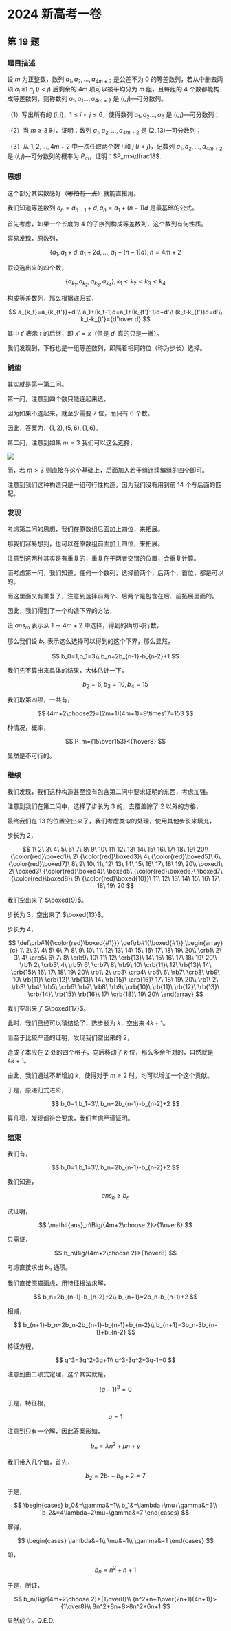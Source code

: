 # 2024 新高考一卷

## 第 19 题

### 题目描述

设 $m$ 为正整数，数列 $a_1,a_2,\dots,a_{4m+2}$ 是公差不为 $0$ 的等差数列，若从中删去两项 $a_i$ 和 $a_j\;(i<j)$ 后剩余的 $4m$ 项可以被平均分为 $m$ 组，且每组的 $4$ 个数都能构成等差数列，则称数列 $a_1,a_1\dots,a_{4m+2}$ 是 $(i,j)$—可分数列。

（1）写出所有的 $(i,j)$，$1\le i<j\le 6$，使得数列 $a_1,a_2\dots,a_6$ 是 $(i,j)$—可分数列；

（2）当 $m\ge3$ 时，证明：数列 $a_1,a_2,\dots,a_{4m+2}$ 是 $(2,13)$—可分数列；

（3）从 $1,2,\dots,4m+2$ 中一次任取两个数 $i$ 和 $j\;(i<j)$，记数列 $a_1,a_2,\dots,a_{4m+2}$ 是 $(i,j)$—可分数列的概率为 $P_m$，证明：$P_m>\dfrac18$.

### 思想

这个部分其实数感好（~~哪怕有一点~~）就能直接用。

我们知道等差数列 $a_n=a_{n-1}+d,a_n=a_1+(n-1)d$ 是最基础的公式。

首先考虑，如果一个长度为 $4$ 的子序列构成等差数列，这个数列有何性质。

容易发现，原数列，

$$
\{a_1,a_1+d,a_1+2d,\dots,a_1+(n-1)d\},n=4m+2
$$

假设选出来的四个数，

$$
\{a_{k_1},a_{k_2},a_{k_3},a_{k_4}\},k_1<k_2<k_3<k_4
$$

构成等差数列，那么根据递归式，

$$
a_{k_t}=a_{k_{t'}}+d'\\
a_1+(k_t-1)d=a_1+(k_{t'}-1)d+d'\\
(k_t-k_{t'})d=d'\\
k_t-k_{t'}={d'\over d}
$$

其中 $t'$ 表示 $t$ 的后继，即 $x'=x$（但是 $d'$ 真的只是一撇）。

我们发现到，下标也是一组等差数列，即隔着相同的位（称为步长）选择。

### 铺垫

其实就是第一第二问。

第一问，注意到四个数只能连起来选，

因为如果不连起来，就至少需要 $7$ 位，而只有 $6$ 个数。

因此，答案为，$(1,2),(5,6),(1,6)$。

第二问，注意到如果 $m=3$ 我们可以这么选择，

![](img/gk/2024-19.png)

而，若 $m>3$ 则直接在这个基础上，后面加入若干组连续编组的四个即可。

注意到我们这种构造只是一组可行性构造，因为我们没有用到前 $14$ 个与后面的匹配。

### 发现

考虑第二问的思想，我们在原数组后面加上四位，来拓展。

那我们容易想到，也可以在原数组前面加上四位，来拓展。

注意到这两种其实是有重复的，重复在于两者交错的位置，会重复计算。

而考虑第一问，我们知道，任何一个数列，选择前两个，后两个，首位，都是可以的。

而这里面又有重复了，注意到选择前两个、后两个是包含在后、前拓展里面的。

因此，我们得到了一个构造下界的方法，

设 $\mathit{ans}_m$ 表示从 $1\sim4m+2$ 中选择，得到的确切可行数，

那么我们设 $b_n$ 表示这么选择可以得到的这个下界，那么显然，

$$
b_0=1,b_1=3\\
b_n=2b_{n-1}-b_{n-2}+1
$$

我们先不算出来具体的结果，大体估计一下，

$$
b_2=6,b_3=10,b_4=15
$$

我们取第四项，一共有，

$$
{4m+2\choose2}=(2m+1)(4m+1)=9\times17=153
$$

种情况，概率，

$$
P_m={15\over153}<{1\over8}
$$

显然是不可行的。

### 继续

我们发现，我们这种构造甚至没有包含第二问中要求证明的东西，考虑加强。

注意到我们在第二问中，选择了步长为 $3$ 的，去覆盖除了 $2$ 以外的方格，

最终我们在 $13$ 的位置空出来了，我们考虑类似的处理，使用其他步长来填充，

步长为 $2$，

$$
1\ 2\ 3\ 4\ 5\ 6\ 7\ 8\ 9\ 10\ 11\ 12\ 13\ 14\ 15\ 16\ 17\ 18\ 19\ 20\\
{\color{red}\boxed1}\ 2\ {\color{red}\boxed3}\ 4\ {\color{red}\boxed5}\ 6\ {\color{red}\boxed7}\ 8\ 9\ 10\ 11\ 12\ 13\ 14\ 15\ 16\ 17\ 18\ 19\ 20\\
\boxed1\ 2\ \boxed3\ {\color{red}\boxed4}\ \boxed5\ {\color{red}\boxed6}\ \boxed7\ {\color{red}\boxed8}\ 9\ {\color{red}\boxed{10}}\ 11\ 12\ 13\ 14\ 15\ 16\ 17\ 18\ 19\ 20
$$

我们空出来了 $\boxed{9}$。

步长为 $3$，空出来了 $\boxed{13}$。

步长为 $4$，

$$
\def\crb#1{{\color{red}\boxed{#1}}}
\def\rb#1{\boxed{#1}}
\begin{array}{c}
1\ 2\ 3\ 4\ 5\ 6\ 7\ 8\ 9\ 10\ 11\ 12\ 13\ 14\ 15\ 16\ 17\ 18\ 19\ 20\\
\crb1\ 2\ 3\ 4\ \crb5\ 6\ 7\ 8\ \crb9\ 10\ 11\ 12\ \crb{13}\ 14\ 15\ 16\ 17\ 18\ 19\ 20\\
\rb1\ 2\ \crb3\ 4\ \rb5\ 6\ \crb7\ 8\ \rb9\ 10\ \crb{11}\ 12\ \rb{13}\ 14\ \crb{15}\ 16\ 17\ 18\ 19\ 20\\
\rb1\ 2\ \rb3\ \crb4\ \rb5\ 6\ \rb7\ \crb8\ \rb9\ 10\ \rb{11}\ \crb{12}\ \rb{13}\ 14\ \rb{15}\ \crb{16}\ 17\ 18\ 19\ 20\\
\rb1\ 2\ \rb3\ \rb4\ \rb5\ \crb6\ \rb7\ \rb8\ \rb9\ \crb{10}\ \rb{11}\ \rb{12}\ \rb{13}\ \crb{14}\ \rb{15}\ \rb{16}\ 17\ \crb{18}\ 19\ 20\\
\end{array}
$$

我们空出来了 $\boxed{17}$。

此时，我们已经可以猜结论了，选步长为 $k$，空出来 $4k+1$。

而至于比较严谨的证明，发现我们空出来的 $2$，

造成了本应在 $2$ 处的四个格子，向后移动了 $k$ 位，那么多余所对的，自然就是 $4k+1$。

由此，我们通过不断增加 $k$，使得对于 $m\ge2$ 时，均可以增加一个这个贡献。

于是，原递归式进阶，

$$
b_0=1,b_1=3\\
b_n=2b_{n-1}-b_{n-2}+2
$$

算几项，发现都符合要求，我们考虑严谨证明。

### 结束

我们有，

$$
b_0=1,b_1=3\\
b_n=2b_{n-1}-b_{n-2}+2
$$

我们知道，

$$
\mathit{ans}_n\ge b_n
$$

试证明，

$$
\mathit{ans}_n\Big/{4m+2\choose 2}>{1\over8}
$$

只需证，

$$
b_n\Big/{4m+2\choose 2}>{1\over8}
$$

考虑直接求出 $b_n$ 通项。

我们直接照猫画虎，用特征根法求解，

$$
b_n=2b_{n-1}-b_{n-2}+2\\
b_{n+1}=2b_n-b_{n-1}+2
$$

相减，

$$
b_{n+1}-b_n=2b_n-2b_{n-1}-b_{n-1}+b_{n-2}\\
b_{n+1}=3b_n-3b_{n-1}+b_{n-2}
$$

特征方程，

$$
q^3=3q^2-3q+1\\
q^3-3q^2+3q-1=0
$$

注意到由二项式定理，这个其实就是，

$$
(q-1)^3=0
$$

于是，特征根，

$$
q=1
$$

注意到只有一个解，因此答案形如，

$$
b_n=\lambda n^2+\mu n+\gamma
$$

我们带入几个值，首先，

$$
b_2=2b_1-b_0+2=7
$$

于是，

$$
\begin{cases}
b_0&=\gamma&=1\\
b_1&=\lambda+\mu+\gamma&=3\\
b_2&=4\lambda+2\mu+\gamma&=7
\end{cases}
$$

解得，

$$
\begin{cases}
\lambda&=1\\
\mu&=1\\
\gamma&=1
\end{cases}
$$

即，

$$
b_n=n^2+n+1
$$

于是，所证，

$$
b_n\Big/{4m+2\choose 2}>{1\over8}\\
{n^2+n+1\over(2n+1)(4n+1)}>{1\over8}\\
8n^2+8n+8>8n^2+6n+1
$$

显然成立。Q.E.D.
